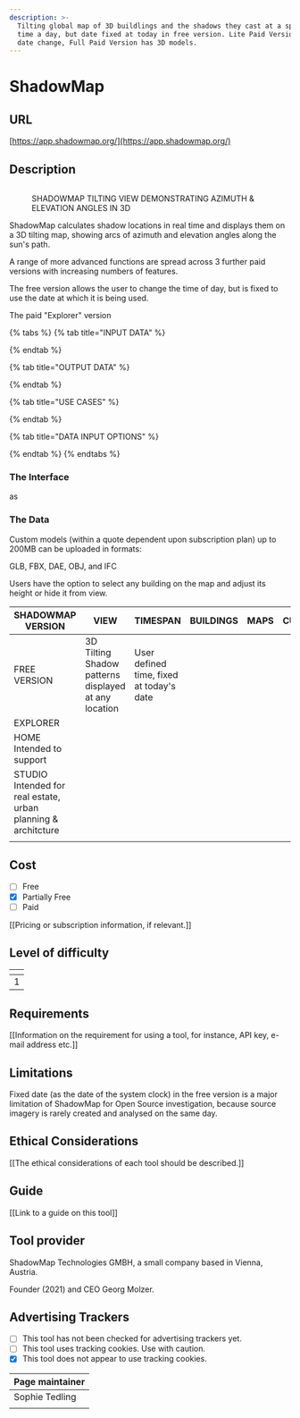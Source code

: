```yaml
---
description: >-
  Tilting global map of 3D buildlings and the shadows they cast at a specific
  time a day, but date fixed at today in free version. Lite Paid Version allows
  date change, Full Paid Version has 3D models.
---
```


# ShadowMap

## URL

[https://app.shadowmap.org/](https://app.shadowmap.org/)

## Description

<figure><img src=".gitbook/assets/oPTIMISEDShadowMap Gif.gif" alt=""><figcaption><p>SHADOWMAP TILTING VIEW DEMONSTRATING AZIMUTH &#x26; ELEVATION ANGLES IN 3D</p></figcaption></figure>

ShadowMap calculates shadow locations in real time and displays them on a 3D tilting map, showing arcs of azimuth and elevation angles along the sun's path.&#x20;

A range of more  advanced functions are spread across 3 further paid versions with increasing numbers of features.

The free version allows the user to change the time of day, but is fixed to use the date at which it is being used.

The paid "Explorer" version

{% tabs %}
{% tab title="INPUT DATA" %}

{% endtab %}

{% tab title="OUTPUT DATA" %}

{% endtab %}

{% tab title="USE CASES" %}

{% endtab %}

{% tab title="DATA INPUT OPTIONS" %}

{% endtab %}
{% endtabs %}

### The Interface

as

### The Data

Custom models (within a quote dependent upon subscription plan) up to 200MB can be uploaded in formats:

GLB, FBX, DAE, OBJ, and IFC

Users have the option to select any building on the map and adjust its height or hide it from view.



<table><thead><tr><th width="135">SHADOWMAP VERSION</th><th width="120">VIEW</th><th width="115">TIMESPAN</th><th width="113">BUILDINGS</th><th>MAPS</th><th>CUSTOM</th></tr></thead><tbody><tr><td>FREE VERSION</td><td>3D Tilting Shadow patterns displayed at any location</td><td>User defined time, fixed at today's date</td><td></td><td></td><td></td></tr><tr><td>EXPLORER</td><td></td><td></td><td></td><td></td><td></td></tr><tr><td>HOME Intended to support </td><td></td><td></td><td></td><td></td><td></td></tr><tr><td>STUDIO Intended for real estate, urban planning &#x26; architcture</td><td></td><td></td><td></td><td></td><td></td></tr><tr><td></td><td></td><td></td><td></td><td></td><td></td></tr></tbody></table>



## Cost

* [ ] Free
* [x] Partially Free
* [ ] Paid

\[\[Pricing or subscription information, if relevant.]]

## Level of difficulty

<table><thead><tr><th data-type="rating" data-max="5"></th></tr></thead><tbody><tr><td>1</td></tr></tbody></table>

## Requirements

\[\[Information on the requirement for using a tool, for instance, API key, e-mail address etc.]]

## Limitations

Fixed date (as the date of the system clock) in the free version is a major limitation of ShadowMap for Open Source investigation, because source imagery is rarely created and analysed on the same day.

## Ethical Considerations

\[\[The ethical considerations of each tool should be described.]]

## Guide

\[\[Link to a guide on this tool]]

## Tool provider

ShadowMap Technologies GMBH, a small company based in Vienna, Austria.&#x20;

Founder (2021) and CEO Georg Molzer.

## Advertising Trackers

* [ ] This tool has not been checked for advertising trackers yet.
* [ ] This tool uses tracking cookies. Use with caution.
* [x] This tool does not appear to use tracking cookies.

| Page maintainer |
| --------------- |
| Sophie Tedling  |
|                 |

